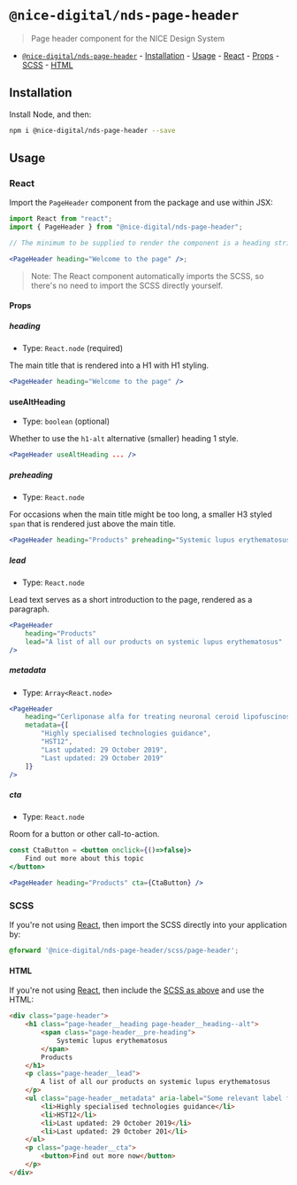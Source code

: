 # `@nice-digital/nds-page-header`

> Page header component for the NICE Design System

- [`@nice-digital/nds-page-header`](#nice-digitalpageheader) - [Installation](#installation) - [Usage](#usage) - [React](#react) - [Props](#props) - [SCSS](#scss) - [HTML](#html)

## Installation

Install Node, and then:

```sh
npm i @nice-digital/nds-page-header --save
```

## Usage

### React

Import the `PageHeader` component from the package and use within JSX:

```jsx
import React from "react";
import { PageHeader } from "@nice-digital/nds-page-header";

// The minimum to be supplied to render the component is a heading string

<PageHeader heading="Welcome to the page" />;
```

> Note: The React component automatically imports the SCSS, so there's no need to import the SCSS directly yourself.

#### Props

##### heading

- Type: `React.node` (required)

The main title that is rendered into a H1 with H1 styling.

```jsx
<PageHeader heading="Welcome to the page" />
```

#### useAltHeading

- Type: `boolean` (optional)

Whether to use the `h1-alt` alternative (smaller) heading 1 style.

```jsx
<PageHeader useAltHeading ... />
```

##### preheading

- Type: `React.node`

For occasions when the main title might be too long, a smaller H3 styled `span` that is rendered just above the main title.

```jsx
<PageHeader heading="Products" preheading="Systemic lupus erythematosus" />
```

##### lead

- Type: `React.node`

Lead text serves as a short introduction to the page, rendered as a paragraph.

```jsx
<PageHeader
	heading="Products"
	lead="A list of all our products on systemic lupus erythematosus"
/>
```

##### metadata

- Type: `Array<React.node>`

```jsx
<PageHeader
	heading="Cerliponase alfa for treating neuronal ceroid lipofuscinosis type 2"
	metadata={[
		"Highly specialised technologies guidance",
		"HST12",
		"Last updated: 29 October 2019",
		"Last updated: 29 October 2019"
	]}
/>
```

##### cta

- Type: `React.node`

Room for a button or other call-to-action.

```jsx
const CtaButton = <button onclick={()=>false}>
	Find out more about this topic
</button>

<PageHeader heading="Products" cta={CtaButton} />
```

### SCSS

If you're not using [React](#react), then import the SCSS directly into your application by:

```scss
@forward '@nice-digital/nds-page-header/scss/page-header';
```

#### HTML

If you're not using [React](#react), then include the [SCSS as above](#scss) and use the HTML:

```html
<div class="page-header">
	<h1 class="page-header__heading page-header__heading--alt">
		<span class="page-header__pre-heading">
			Systemic lupus erythematosus
		</span>
		Products
	</h1>
	<p class="page-header__lead">
		A list of all our products on systemic lupus erythematosus
	</p>
	<ul class="page-header__metadata" aria-label="Some relevant label for the metadata">
		<li>Highly specialised technologies guidance</li>
		<li>HST12</li>
		<li>Last updated: 29 October 2019</li>
		<li>Last updated: 29 October 201</li>
	</ul>
	<p class="page-header__cta">
		<button>Find out more now</button>
	</p>
</div>
```
